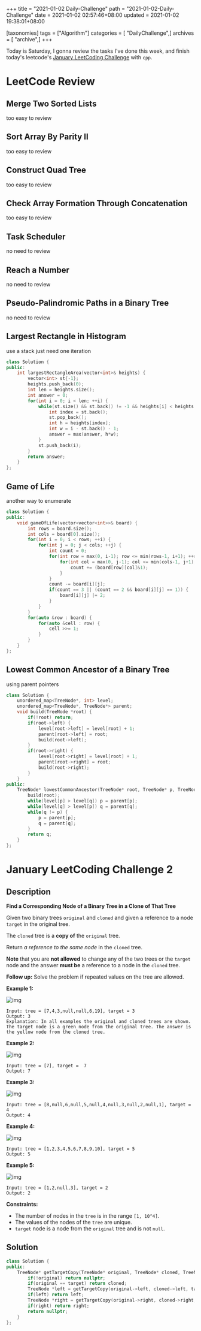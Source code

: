 +++
title = "2021-01-02 Daily-Challenge"
path = "2021-01-02-Daily-Challenge"
date = 2021-01-02 02:57:46+08:00
updated = 2021-01-02 19:38:01+08:00

[taxonomies]
tags = ["Algorithm"]
categories = [ "DailyChallenge",]
archives = [ "archive",]
+++

Today is Saturday, I gonna review the tasks I've done this week, and finish today's leetcode's [January LeetCoding Challenge](https://leetcode.com/explore/featured/card/january-leetcoding-challenge-2021/579/week-1-january-1st-january-7th/3590/) with `cpp`.

<!-- more -->

# LeetCode Review

## Merge Two Sorted Lists

too easy to review

## Sort Array By Parity II

too easy to review

## Construct Quad Tree

too easy to review

## Check Array Formation Through Concatenation

too easy to review

## Task Scheduler

no need to review

## Reach a Number

no need to review

## Pseudo-Palindromic Paths in a Binary Tree

no need to review

## Largest Rectangle in Histogram

use a stack just need one iteration

``` cpp
class Solution {
public:
    int largestRectangleArea(vector<int>& heights) {
        vector<int> st{-1};
        heights.push_back(0);
        int len = heights.size();
        int answer = 0;
        for(int i = 0; i < len; ++i) {
            while(st.size() && st.back() != -1 && heights[i] < heights[st.back()]) {
                int index = st.back();
                st.pop_back();
                int h = heights[index];
                int w = i - st.back() - 1;
                answer = max(answer, h*w);
            }
            st.push_back(i);
        }
        return answer;
    }
};
```

## Game of Life

another way to enumerate

``` cpp
class Solution {
public:
    void gameOfLife(vector<vector<int>>& board) {
        int rows = board.size();
        int cols = board[0].size();
        for(int i = 0; i < rows; ++i) {
            for(int j = 0; j < cols; ++j) {
                int count = 0;
                for(int row = max(0, i-1); row <= min(rows-1, i+1); ++row) {
                    for(int col = max(0, j-1); col <= min(cols-1, j+1); ++col) {
                        count += (board[row][col]&1);
                    }
                }
                count -= board[i][j];
                if(count == 3 || (count == 2 && board[i][j] == 1)) {
                    board[i][j] |= 2;
                }
            }
        }
        for(auto &row : board) {
            for(auto &cell : row) {
                cell >>= 1;
            }
        }
    }
};
```

## Lowest Common Ancestor of a Binary Tree

using parent pointers

``` cpp
class Solution {
    unordered_map<TreeNode*, int> level;
    unordered_map<TreeNode*, TreeNode*> parent;
    void build(TreeNode *root) {
        if(!root) return;
        if(root->left) {
            level[root->left] = level[root] + 1;
            parent[root->left] = root;
            build(root->left);
        }
        if(root->right) {
            level[root->right] = level[root] + 1;
            parent[root->right] = root;
            build(root->right);
        }
    }
public:
    TreeNode* lowestCommonAncestor(TreeNode* root, TreeNode* p, TreeNode* q) {
        build(root);
        while(level[p] > level[q]) p = parent[p];
        while(level[q] > level[p]) q = parent[q];
        while(q != p) {
            p = parent[p];
            q = parent[q];
        }
        return q;
    }
};
```

# January LeetCoding Challenge 2

## Description

**Find a Corresponding Node of a Binary Tree in a Clone of That Tree**

Given two binary trees `original` and `cloned` and given a reference to a node `target` in the original tree.

The `cloned` tree is a **copy of** the `original` tree.

Return *a reference to the same node* in the `cloned` tree.

**Note** that you are **not allowed** to change any of the two trees or the `target` node and the answer **must be** a reference to a node in the `cloned` tree.

**Follow up:** Solve the problem if repeated values on the tree are allowed.

**Example 1:**

![img](https://assets.leetcode.com/uploads/2020/02/21/e1.png)

```
Input: tree = [7,4,3,null,null,6,19], target = 3
Output: 3
Explanation: In all examples the original and cloned trees are shown. The target node is a green node from the original tree. The answer is the yellow node from the cloned tree.
```

**Example 2:**

![img](https://assets.leetcode.com/uploads/2020/02/21/e2.png)

```
Input: tree = [7], target =  7
Output: 7
```

**Example 3:**

![img](https://assets.leetcode.com/uploads/2020/02/21/e3.png)

```
Input: tree = [8,null,6,null,5,null,4,null,3,null,2,null,1], target = 4
Output: 4
```

**Example 4:**

![img](https://assets.leetcode.com/uploads/2020/02/21/e4.png)

```
Input: tree = [1,2,3,4,5,6,7,8,9,10], target = 5
Output: 5
```

**Example 5:**

![img](https://assets.leetcode.com/uploads/2020/02/21/e5.png)

```
Input: tree = [1,2,null,3], target = 2
Output: 2
```

**Constraints:**

- The number of nodes in the `tree` is in the range `[1, 10^4]`.
- The values of the nodes of the `tree` are unique.
- `target` node is a node from the `original` tree and is not `null`.

## Solution

``` cpp
class Solution {
public:
    TreeNode* getTargetCopy(TreeNode* original, TreeNode* cloned, TreeNode* target) {
        if(!original) return nullptr;
        if(original == target) return cloned;
        TreeNode *left = getTargetCopy(original->left, cloned->left, target);
        if(left) return left;
        TreeNode *right = getTargetCopy(original->right, cloned->right, target);
        if(right) return right;
        return nullptr;
    }
};
```
